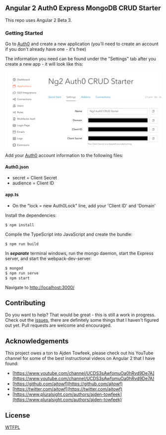 ## Angular 2 Auth0 Express MongoDB CRUD Starter

This repo uses Angular 2 Beta 3.

### Getting Started

Go to [Auth0](https://auth0.com/) and create a new application (you'll need to create an account if you don't already have one - it's free)

The information you need can be found under the "Settings" tab after you create a new app - it will look like this:

![Auth0 Screenshot](app/assets/images/ng2-auth0-crud-starter.png)

Add your [Auth0](https://auth0.com/) account information to the following files:

#### Auth0.json

- secret = Client Secret
- audience = Client ID

#### app.ts

- On the "lock = new Auth0Lock" line, add your 'Client ID' and 'Domain'


Install the dependencies:

    $ npm install

Compile the TypeScript into JavaScript and create the bundle:

    $ npm run build

In **_separate_** terminal windows, run the mongo daemon, start the Express server, and start the webpack-dev-server:

    $ mongod
    $ npm run serve
    $ npm start

Navigate to [http://localhost:3000/](http://localhost:3000/)

## Contributing

Do you want to help? That would be great - this is still a work in progress. Check out the [issues](https://github.com/whtouche/ng2-auth0-starter/issues), there are definitely some things that I haven't figured out yet. Pull requests are welcome and encouraged.

## Acknowledgements

This project owes a ton to Ajden Towfeek, please check out his YouTube channel for some of the best instructional videos on Angular 2 that I have found:
- [https://www.youtube.com/channel/UCDS3sAwfomuOa0hRvd9De7A](https://www.youtube.com/channel/UCDS3sAwfomuOa0hRvd9De7A)
- [https://github.com/ajtowf](https://github.com/ajtowf)
- [https://twitter.com/ajtowf](https://twitter.com/ajtowf)
- [https://www.pluralsight.com/authors/ajden-towfeek](https://www.pluralsight.com/authors/ajden-towfeek)

## License

[WTFPL](LICENSE.md)
